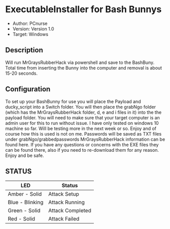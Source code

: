 # ExecutableInstaller for Bash Bunnys

* Author: PCnurse
* Version: Version 1.0
* Target: Windows

## Description

Will run MrGraysRubberHack via powershell and save to the BashBuny. Total time from inserting the Bunny into the computer and removal is about 15-20 seconds.

## Configuration

To set up your BashBunny for use you will place the Payload and ducky_script into a Switch folder. You will then place
the grabNgo folder (which has the MrGraysRubberHack folder, d, e and i files in it) into the the payload folder. 
You will need to make sure that your target computer is an admin user for this to run without issue. 
I have only tested on windows 10 machine so far. Will be testing more in the next week or so. Enjoy and of course how this is used is not on me. 
Passwords will be saved as TXT files under grabNgo/grabbedpasswords
MrGraysRubberHack information can be found here. If you have any questions or concerns with the EXE files they can be found there, also if you need
to re-download them for any reason. Enjoy and be safe.

## STATUS

| LED                | Status                                       |
| ------------------ | -------------------------------------------- |
| Amber - Solid      | Attack Setup                                 |
| Blue - Blinking    | Attack Running                               |
| Green - Solid      | Attack Completed                             |
| Red - Solid        | Attack Failed                                |

